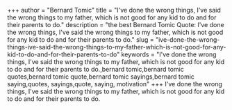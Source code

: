 +++
author = "Bernard Tomic"
title = "I've done the wrong things, I've said the wrong things to my father, which is not good for any kid to do and for their parents to do."
description = "the best Bernard Tomic Quote: I've done the wrong things, I've said the wrong things to my father, which is not good for any kid to do and for their parents to do."
slug = "ive-done-the-wrong-things-ive-said-the-wrong-things-to-my-father-which-is-not-good-for-any-kid-to-do-and-for-their-parents-to-do"
keywords = "I've done the wrong things, I've said the wrong things to my father, which is not good for any kid to do and for their parents to do.,bernard tomic,bernard tomic quotes,bernard tomic quote,bernard tomic sayings,bernard tomic saying,quotes, sayings,quote, saying, motivation"
+++
I've done the wrong things, I've said the wrong things to my father, which is not good for any kid to do and for their parents to do.
